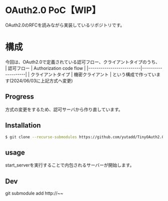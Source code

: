 # OAuth2.0 PoC【WIP】
OAuth2.0のRFCを読みながら実装しているリポジトリです。  
# 構成
今回は、OAuth2.0で定義されている認可フロー、クライアントタイプのうち、  
| 認可フロー               | Authorization code flow |
|--------------------------|--------------------|
| クライアントタイプ  | 機密クライアント   |
という構成で作っています(2024/06/03に上記方式へ変更)

## Progress
方式の変更をするため、認可サーバから作り直しています。  

## Installation
```bash
$ git clone --recurse-submodules https://github.com/yutadd/TinyOAuth2.0PoC.git
```
## usage
start_serverを実行することで内包されるサーバーが開始します。
## Dev
git submodule add http://~~